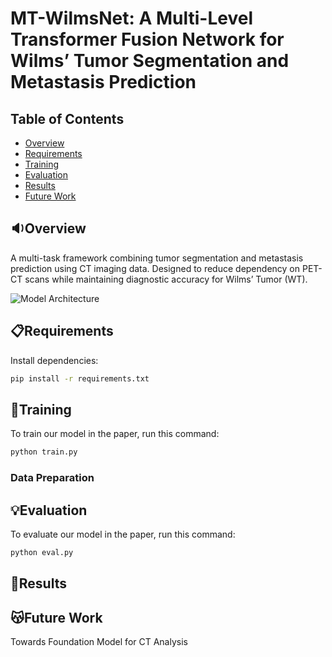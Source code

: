 # MT-WilmsNet: A Multi-Level Transformer Fusion Network for Wilms’ Tumor Segmentation and Metastasis Prediction

## Table of Contents
- [Overview](#overview)
- [Requirements](#requirements)
- [Training](#training)
- [Evaluation](#evaluation)
- [Results](#results)
- [Future Work](#future-work)

## :sound:Overview
A multi-task framework combining tumor segmentation and metastasis prediction using CT imaging data. Designed to reduce dependency on PET-CT scans while maintaining diagnostic accuracy for Wilms’ Tumor (WT).

![Model Architecture](path/to/architecture_diagram.png) <!-- Add your diagram file -->

## :clipboard:Requirements
Install dependencies:
```bash
pip install -r requirements.txt
```
## :rainbow:Training
To train our model in the paper, run this command:
```bash
python train.py
```
### Data Preparation

## :bulb:Evaluation
To evaluate our model in the paper, run this command:
```bash
python eval.py
```
## :page_with_curl:Results

## :kissing_cat:Future Work
Towards Foundation Model for CT Analysis
